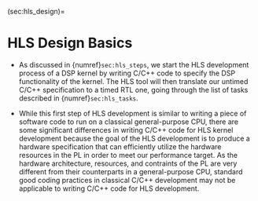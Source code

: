(sec:hls_design)=
# HLS Design Basics

* As discussed in {numref}`sec:hls_steps`, we start the HLS
  development process of a DSP kernel by writing C/C++ code to specify
  the DSP functionality of the kernel. The HLS tool will then
  translate our untimed C/C++ specification to a timed RTL one, going
  through the list of tasks described in {numref}`sec:hls_tasks`.

* While this first step of HLS development is similar to writing a
  piece of software code to run on a classical general-purpose CPU,
  there are some significant differences in writing C/C++ code for HLS
  kernel development because the goal of the HLS development is to
  produce a hardware specification that can efficiently utilize the
  hardware resources in the PL in order to meet our performance
  target. As the hardware architecture, resources, and contraints of
  the PL are very different from their counterparts in a
  general-purpose CPU, standard good coding practices in classical
  C/C++ development may not be applicable to writing C/C++ code for
  HLS development.
  
